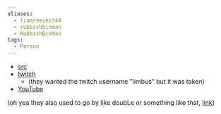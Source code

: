 ```yaml
---
aliases:
  - liamreeves344
  - rubbishbinman
  - RubbishBinMan
tags:
  - Person
---
```

- [src](https://www.speedrun.com/users/limbus)
- [twitch](https://www.twitch.tv/rubbishbinman)
	- (they wanted the twitch username "limbus" but it was taken)
- [YouTube](https://m.youtube.com/@liamreeves344)

(oh yea they also used to go by like doubLe or something like that, [link](https://discord.com/channels/313375426112389123/408694062862958592/482204144325623828))